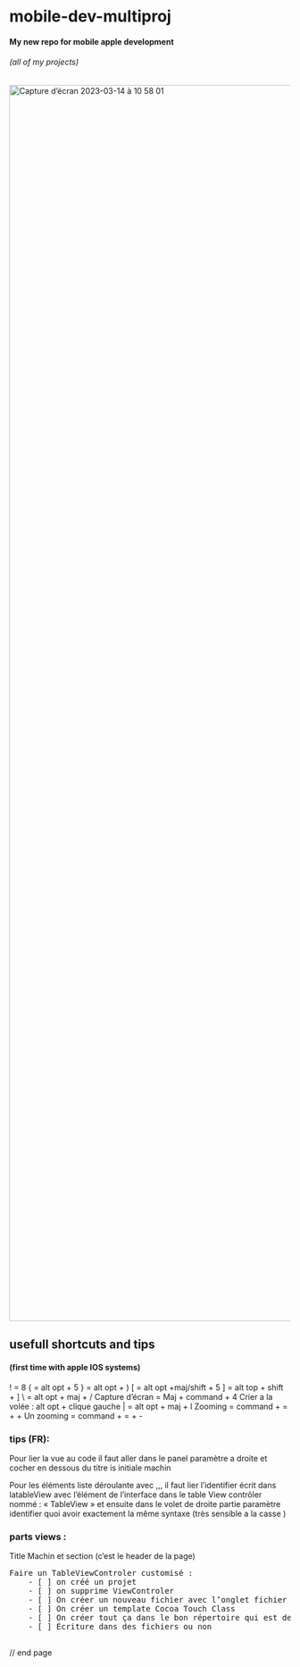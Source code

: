 
  
# mobile-dev-multiproj
#### My new repo for mobile apple development
###### (all of my projects)


<img width="2214" alt="Capture d’écran 2023-03-14 à 10 58 01" src="https://user-images.githubusercontent.com/68735155/224965886-88e32224-3568-49d9-88d2-744dcd006b25.png">



## usefull shortcuts and tips 
#### (first time with apple IOS systems)



! = 8
{ = alt opt + 5 
} = alt opt + )
[ = alt opt +maj/shift + 5
] = alt top + shift + ]
\  = alt opt + maj + /
Capture d’écran = Maj + command + 4
Crier a la volée : alt opt + clique gauche
| = alt opt + maj + l
Zooming = command + = + +
Un zooming = command + = + -

### tips (FR): 

Pour lier la vue au code il faut aller dans le panel paramètre a droite et cocher en dessous du titre is initiale machin

Pour les éléments liste déroulante avec ,,, il faut lier 
l’identifier écrit dans latableView avec l’élément de 
l’interface dans le table View contrôler nommé : « TableView » 
et ensuite dans le volet de droite partie paramètre 
identifier quoi avoir exactement la même syntaxe 
(très sensible a la casse )


### parts views :

Title
Machin et section (c’est le header de la page)
<pre>
Faire un TableViewControler customisé :
    - [ ] on créé un projet
    - [ ] on supprime ViewControler
    - [ ] On créer un nouveau fichier avec l’onglet fichier en haut a gauche
    - [ ] On créer un template Cocoa Touch Class
    - [ ] On créer tout ça dans le bon répertoire qui est demandé
    - [ ] Écriture dans des fichiers ou non
    
</pre>


// end page

